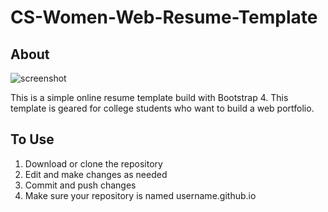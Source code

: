 # CS-Women-Web-Resume-Template

## About 

![screenshot](https://cloud.githubusercontent.com/assets/8978764/24691841/eb8b7c3e-19a3-11e7-9b16-87046c1e47ac.png)

This is a simple online resume template build with Bootstrap 4. This template is geared for college students who want to build a web portfolio. 

## To Use
1. Download or clone the repository 
2. Edit and make changes as needed 
3. Commit and push changes 
4. Make sure your repository is named username.github.io

